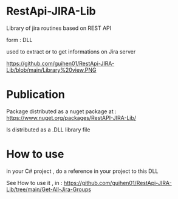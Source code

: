 # RestApi-JIRA-Lib

Library of jira routines based on REST API

form : DLL

used to extract or to get informations on Jira server

https://github.com/guihen01/RestApi-JIRA-Lib/blob/main/Library%20view.PNG

# Publication

Package distributed as a nuget package at : https://www.nuget.org/packages/RestAPI-JIRA-Lib/

Is distributed as a .DLL library file

# How to use

in your C# project , do a reference in your project to this DLL

See How to use it , in : https://github.com/guihen01/RestApi-JIRA-Lib/tree/main/Get-All-Jira-Groups

